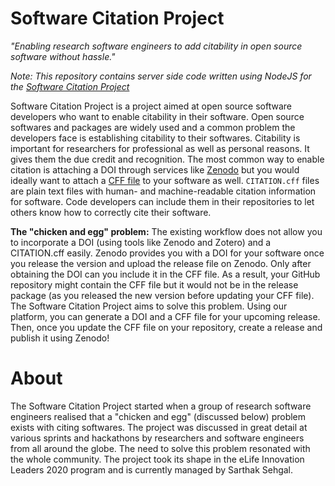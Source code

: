 # Software Citation Project
_"Enabling research software engineers to add citability in open source software without hassle."_

_Note: This repository contains server side code written using NodeJS for the [Software Citation Project](https://github.com/sarthak-sehgal/software-citation)_

Software Citation Project is a project aimed at open source software developers who want to enable citability in their software. Open source softwares and packages are widely used and a common problem the developers face is establishing citability to their softwares. Citability is important for researchers for professional as well as personal reasons. It gives them the due credit and recognition. The most common way to enable citation is attaching a DOI through services like [Zenodo](https://zenodo.org) but you would ideally want to attach a [CFF file](https://citation-file-format.github.io) to your software as well. `CITATION.cff` files are plain text files with human- and machine-readable citation information for software. Code developers can include them in their repositories to let others know how to correctly cite their software.

**The "chicken and egg" problem:** The existing workflow does not allow you to incorporate a DOI (using tools like Zenodo and Zotero) and a CITATION.cff easily. Zenodo provides you with a DOI for your software once you release the version and upload the release file on Zenodo. Only after obtaining the DOI can you include it in the CFF file. As a result, your GitHub repository might contain the CFF file but it would not be in the release package (as you released the new version before updating your CFF file).  
The Software Citation Project aims to solve this problem. Using our platform, you can generate a DOI and a CFF file for your upcoming release. Then, once you update the CFF file on your repository, create a release and publish it using Zenodo!

# About
The Software Citation Project started when a group of research software engineers realised that a "chicken and egg" (discussed below) problem exists with citing softwares. The project was discussed in great detail at various sprints and hackathons by researchers and software engineers from all around the globe. The need to solve this problem resonated with the whole community. The project took its shape in the eLife Innovation Leaders 2020 program and is currently managed by Sarthak Sehgal.

